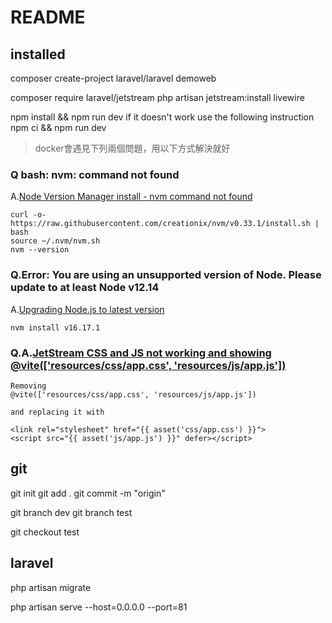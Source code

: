 # README
## installed
composer create-project laravel/laravel demoweb

composer require laravel/jetstream
php artisan jetstream:install livewire

npm install && npm run dev
if it doesn't work
use the following instruction
npm ci && npm run dev
> docker會遇見下列兩個問題，用以下方式解決就好

### Q bash: nvm: command not found
A.[Node Version Manager install - nvm command not found](https://stackoverflow.com/questions/16904658/node-version-manager-install-nvm-command-not-found)

~~~
curl -o- https://raw.githubusercontent.com/creationix/nvm/v0.33.1/install.sh | bash
source ~/.nvm/nvm.sh
nvm --version
~~~

### Q.Error: You are using an unsupported version of Node. Please update to at least Node v12.14
A.[Upgrading Node.js to latest version](https://stackoverflow.com/questions/10075990/upgrading-node-js-to-latest-version)
~~~
nvm install v16.17.1
~~~

### Q.A.[JetStream CSS and JS not working and showing @vite(['resources/css/app.css', 'resources/js/app.js'])](https://stackoverflow.com/questions/73180945/jetstream-css-and-js-not-working-and-showing-viteresources-css-app-css-re)

~~~
Removing 
@vite(['resources/css/app.css', 'resources/js/app.js'])

and replacing it with

<link rel="stylesheet" href="{{ asset('css/app.css') }}">
<script src="{{ asset('js/app.js') }}" defer></script>
~~~

## git
git init
git add .
git commit -m "origin"

git branch dev
git branch test

git checkout test

## laravel

php artisan migrate

php artisan serve --host=0.0.0.0 --port=81